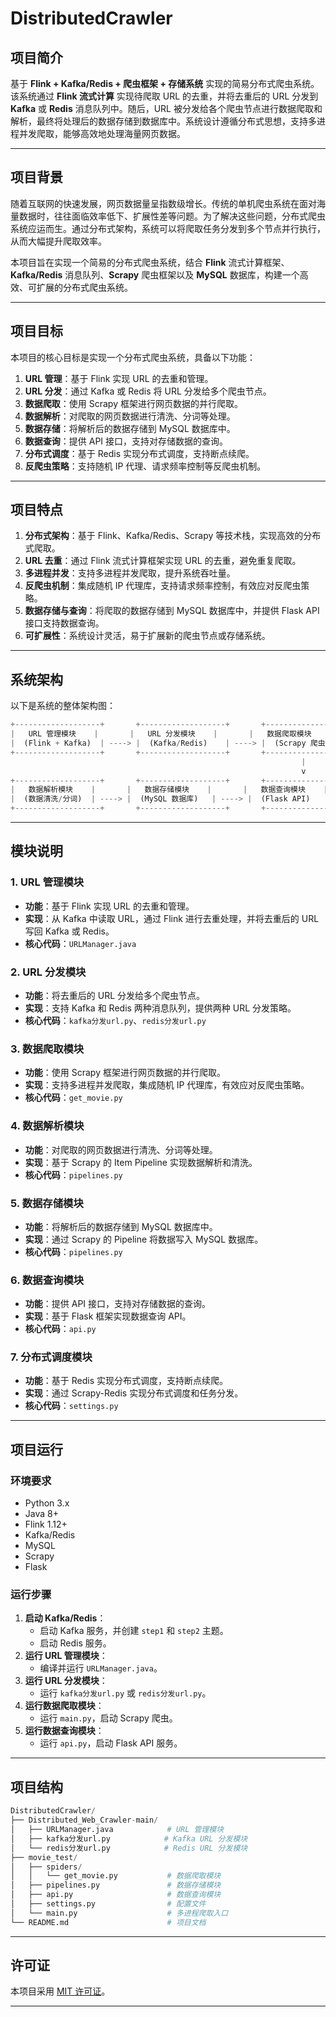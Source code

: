 # DistributedCrawler

## 项目简介

基于 **Flink + Kafka/Redis + 爬虫框架 + 存储系统** 实现的简易分布式爬虫系统。该系统通过 **Flink 流式计算** 实现待爬取 URL 的去重，并将去重后的 URL 分发到 **Kafka** 或 **Redis** 消息队列中。随后，URL 被分发给各个爬虫节点进行数据爬取和解析，最终将处理后的数据存储到数据库中。系统设计遵循分布式思想，支持多进程并发爬取，能够高效地处理海量网页数据。

------

## 项目背景

随着互联网的快速发展，网页数据量呈指数级增长。传统的单机爬虫系统在面对海量数据时，往往面临效率低下、扩展性差等问题。为了解决这些问题，分布式爬虫系统应运而生。通过分布式架构，系统可以将爬取任务分发到多个节点并行执行，从而大幅提升爬取效率。

本项目旨在实现一个简易的分布式爬虫系统，结合 **Flink** 流式计算框架、**Kafka/Redis** 消息队列、**Scrapy** 爬虫框架以及 **MySQL** 数据库，构建一个高效、可扩展的分布式爬虫系统。

------

## 项目目标

本项目的核心目标是实现一个分布式爬虫系统，具备以下功能：

1. **URL 管理**：基于 Flink 实现 URL 的去重和管理。
2. **URL 分发**：通过 Kafka 或 Redis 将 URL 分发给多个爬虫节点。
3. **数据爬取**：使用 Scrapy 框架进行网页数据的并行爬取。
4. **数据解析**：对爬取的网页数据进行清洗、分词等处理。
5. **数据存储**：将解析后的数据存储到 MySQL 数据库中。
6. **数据查询**：提供 API 接口，支持对存储数据的查询。
7. **分布式调度**：基于 Redis 实现分布式调度，支持断点续爬。
8. **反爬虫策略**：支持随机 IP 代理、请求频率控制等反爬虫机制。

------

## 项目特点

1. **分布式架构**：基于 Flink、Kafka/Redis、Scrapy 等技术栈，实现高效的分布式爬取。
2. **URL 去重**：通过 Flink 流式计算框架实现 URL 的去重，避免重复爬取。
3. **多进程并发**：支持多进程并发爬取，提升系统吞吐量。
4. **反爬虫机制**：集成随机 IP 代理库，支持请求频率控制，有效应对反爬虫策略。
5. **数据存储与查询**：将爬取的数据存储到 MySQL 数据库中，并提供 Flask API 接口支持数据查询。
6. **可扩展性**：系统设计灵活，易于扩展新的爬虫节点或存储系统。

------

## 系统架构

以下是系统的整体架构图：

```python
+-------------------+       +-------------------+       +-------------------+
|   URL 管理模块    |       |   URL 分发模块    |       |   数据爬取模块    |
|  (Flink + Kafka)  | ----> |  (Kafka/Redis)    | ----> |  (Scrapy 爬虫)    |
+-------------------+       +-------------------+       +-------------------+
                                                                 |
                                                                 v
+-------------------+       +-------------------+       +-------------------+
|   数据解析模块    |       |   数据存储模块    |       |   数据查询模块    |
|  (数据清洗/分词)  | ----> |  (MySQL 数据库)   | ----> |  (Flask API)      |
+-------------------+       +-------------------+       +-------------------+
```

------

## 模块说明

### 1. URL 管理模块

- **功能**：基于 Flink 实现 URL 的去重和管理。
- **实现**：从 Kafka 中读取 URL，通过 Flink 进行去重处理，并将去重后的 URL 写回 Kafka 或 Redis。
- **核心代码**：`URLManager.java`

### 2. URL 分发模块

- **功能**：将去重后的 URL 分发给多个爬虫节点。
- **实现**：支持 Kafka 和 Redis 两种消息队列，提供两种 URL 分发策略。
- **核心代码**：`kafka分发url.py`、`redis分发url.py`

### 3. 数据爬取模块

- **功能**：使用 Scrapy 框架进行网页数据的并行爬取。
- **实现**：支持多进程并发爬取，集成随机 IP 代理库，有效应对反爬虫策略。
- **核心代码**：`get_movie.py`

### 4. 数据解析模块

- **功能**：对爬取的网页数据进行清洗、分词等处理。
- **实现**：基于 Scrapy 的 Item Pipeline 实现数据解析和清洗。
- **核心代码**：`pipelines.py`

### 5. 数据存储模块

- **功能**：将解析后的数据存储到 MySQL 数据库中。
- **实现**：通过 Scrapy 的 Pipeline 将数据写入 MySQL 数据库。
- **核心代码**：`pipelines.py`

### 6. 数据查询模块

- **功能**：提供 API 接口，支持对存储数据的查询。
- **实现**：基于 Flask 框架实现数据查询 API。
- **核心代码**：`api.py`

### 7. 分布式调度模块

- **功能**：基于 Redis 实现分布式调度，支持断点续爬。
- **实现**：通过 Scrapy-Redis 实现分布式调度和任务分发。
- **核心代码**：`settings.py`

------

## 项目运行

### 环境要求

- Python 3.x
- Java 8+
- Flink 1.12+
- Kafka/Redis
- MySQL
- Scrapy
- Flask

### 运行步骤

1. **启动 Kafka/Redis**：
   - 启动 Kafka 服务，并创建 `step1` 和 `step2` 主题。
   - 启动 Redis 服务。
2. **运行 URL 管理模块**：
   - 编译并运行 `URLManager.java`。
3. **运行 URL 分发模块**：
   - 运行 `kafka分发url.py` 或 `redis分发url.py`。
4. **运行数据爬取模块**：
   - 运行 `main.py`，启动 Scrapy 爬虫。
5. **运行数据查询模块**：
   - 运行 `api.py`，启动 Flask API 服务。

------

## 项目结构

```python
DistributedCrawler/
├── Distributed_Web_Crawler-main/
│   ├── URLManager.java            # URL 管理模块
│   ├── kafka分发url.py            # Kafka URL 分发模块
│   └── redis分发url.py            # Redis URL 分发模块
├── movie_test/
│   ├── spiders/
│   │   └── get_movie.py           # 数据爬取模块
│   ├── pipelines.py               # 数据存储模块
│   ├── api.py                     # 数据查询模块
│   ├── settings.py                # 配置文件
│   └── main.py                    # 多进程爬取入口
└── README.md                      # 项目文档
```

------

## 许可证

本项目采用 [MIT 许可证](https://license/)。

------

